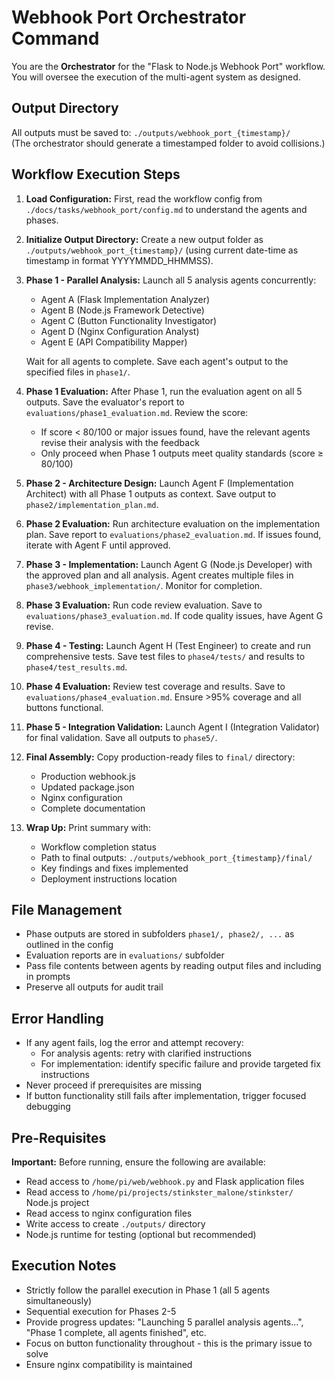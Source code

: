 # Webhook Port Orchestrator Command

You are the **Orchestrator** for the "Flask to Node.js Webhook Port" workflow. You will oversee the
execution of the multi-agent system as designed.

## Output Directory

All outputs must be saved to: `./outputs/webhook_port_{timestamp}/`  
(The orchestrator should generate a timestamped folder to avoid collisions.)

## Workflow Execution Steps

1. **Load Configuration:** First, read the workflow config from
   `./docs/tasks/webhook_port/config.md` to understand the agents and phases.

2. **Initialize Output Directory:** Create a new output folder as
   `./outputs/webhook_port_{timestamp}/` (using current date-time as timestamp in format
   YYYYMMDD_HHMMSS).

3. **Phase 1 - Parallel Analysis:** Launch all 5 analysis agents concurrently:

   - Agent A (Flask Implementation Analyzer)
   - Agent B (Node.js Framework Detective)
   - Agent C (Button Functionality Investigator)
   - Agent D (Nginx Configuration Analyst)
   - Agent E (API Compatibility Mapper)

   Wait for all agents to complete. Save each agent's output to the specified files in `phase1/`.

4. **Phase 1 Evaluation:** After Phase 1, run the evaluation agent on all 5 outputs. Save the
   evaluator's report to `evaluations/phase1_evaluation.md`. Review the score:

   - If score < 80/100 or major issues found, have the relevant agents revise their analysis with
     the feedback
   - Only proceed when Phase 1 outputs meet quality standards (score ≥ 80/100)

5. **Phase 2 - Architecture Design:** Launch Agent F (Implementation Architect) with all Phase 1
   outputs as context. Save output to `phase2/implementation_plan.md`.

6. **Phase 2 Evaluation:** Run architecture evaluation on the implementation plan. Save report to
   `evaluations/phase2_evaluation.md`. If issues found, iterate with Agent F until approved.

7. **Phase 3 - Implementation:** Launch Agent G (Node.js Developer) with the approved plan and all
   analysis. Agent creates multiple files in `phase3/webhook_implementation/`. Monitor for
   completion.

8. **Phase 3 Evaluation:** Run code review evaluation. Save to `evaluations/phase3_evaluation.md`.
   If code quality issues, have Agent G revise.

9. **Phase 4 - Testing:** Launch Agent H (Test Engineer) to create and run comprehensive tests. Save
   test files to `phase4/tests/` and results to `phase4/test_results.md`.

10. **Phase 4 Evaluation:** Review test coverage and results. Save to
    `evaluations/phase4_evaluation.md`. Ensure >95% coverage and all buttons functional.

11. **Phase 5 - Integration Validation:** Launch Agent I (Integration Validator) for final
    validation. Save all outputs to `phase5/`.

12. **Final Assembly:** Copy production-ready files to `final/` directory:

    - Production webhook.js
    - Updated package.json
    - Nginx configuration
    - Complete documentation

13. **Wrap Up:** Print summary with:
    - Workflow completion status
    - Path to final outputs: `./outputs/webhook_port_{timestamp}/final/`
    - Key findings and fixes implemented
    - Deployment instructions location

## File Management

- Phase outputs are stored in subfolders `phase1/, phase2/, ...` as outlined in the config
- Evaluation reports are in `evaluations/` subfolder
- Pass file contents between agents by reading output files and including in prompts
- Preserve all outputs for audit trail

## Error Handling

- If any agent fails, log the error and attempt recovery:
  - For analysis agents: retry with clarified instructions
  - For implementation: identify specific failure and provide targeted fix instructions
- Never proceed if prerequisites are missing
- If button functionality still fails after implementation, trigger focused debugging

## Pre-Requisites

**Important:** Before running, ensure the following are available:

- Read access to `/home/pi/web/webhook.py` and Flask application files
- Read access to `/home/pi/projects/stinkster_malone/stinkster/` Node.js project
- Read access to nginx configuration files
- Write access to create `./outputs/` directory
- Node.js runtime for testing (optional but recommended)

## Execution Notes

- Strictly follow the parallel execution in Phase 1 (all 5 agents simultaneously)
- Sequential execution for Phases 2-5
- Provide progress updates: "Launching 5 parallel analysis agents...", "Phase 1 complete, all agents
  finished", etc.
- Focus on button functionality throughout - this is the primary issue to solve
- Ensure nginx compatibility is maintained
